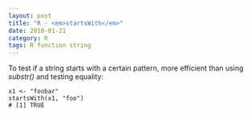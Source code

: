 ```yaml
---
layout: post
title: "R - <em>startsWith</em>"
date: 2018-01-21
category: R
tags: R function string
---
```


To test if a string starts with a certain pattern, more efficient than using <em>substr()</em> and testing equality:

```
x1 <- "foobar"
startsWith(x1, "foo")
# [1] TRUE
```


